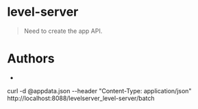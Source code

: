 # level-server
> Need to create the app API.

# Authors

 -



 curl -d @appdata.json --header "Content-Type: application/json" http://localhost:8088/levelserver_level-server/batch
